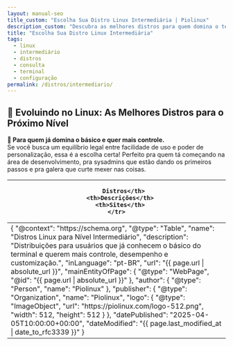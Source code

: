 ```yaml
---
layout: manual-seo
title_custom: "Escolha Sua Distro Linux Intermediária | Piolinux"
description_custom: "Descubra as melhores distros para quem domina o terminal: Fedora, Debian, openSUSE. Mais controle e desempenho!"
title: "Escolha Sua Distro Linux Intermediária"
tags:
  - linux
  - intermediário
  - distros
  - consulta
  - terminal
  - configuração
permalink: /distros/intermediario/
---
```



<section>


<h2>🐧 Evoluindo no Linux: As Melhores Distros para o Próximo Nível</h2>

<div>
  <strong>📌 Para quem já domina o básico e quer mais controle.</strong><br>
 Se você busca um equilíbrio legal entre facilidade de uso e poder de personalização, essa é a escolha certa! Perfeito pra quem tá começando na área de desenvolvimento, pra sysadmins que estão dando os primeiros passos e pra galera que curte mexer nas coisas.

</div>



  <table class="evergreen-table">
  <thead>
    <tr>
      <th>
      
        Distros</th>
      <th>Descrições</th>
      <th>Sites</th>
    </tr>
  </thead>
  <tbody>
    <tr>
      <td data-label="
      
        Distro"><strong>Fedora:</strong></td>
      <td data-label="Descrição">Atualizações constantes e ideal para desenvolvedores, com o patrocínio da Red Hat.</td>
      <td data-label="Site"><a href="https://fedoraproject.org" target="_blank">fedoraproject.org</a></td>
    </tr>
    <tr>
      <td data-label="
      
        Distro"><strong>Debian:</strong></td>
      <td data-label="Descrição">A distribuição Linux mais antiga serve de base para muitas outras. Possui uma comunidade diversificada e ativa em todo o mundo.</td>
      <td data-label="Site"><a href="https://debian.org" target="_blank">debian.org</a></td>
    </tr>
    <tr>
      <td data-label="
      
        Distro"><strong>openSUSE Tumbleweed:</strong></td>
      <td data-label="Descrição">Uma distribuição que vai sempre se atualizando, super estável, e com o YaST, uma ferramenta maneira de configurar tudo no sistema.	.</td>
      <td data-label="Site"><a href="https://opensuse.org" target="_blank">opensuse.org</a></td>
    </tr>
    <tr>
      <td data-label="
      
        Distro"><strong>MX Linux:</strong></td>
      <td data-label="Descrição">Baseada no Debian, além de personalizável. É excelente para hardware mais antigo e oferece diversas ferramentas de reparo.</td>
      <td data-label="Site"><a href="https://mxlinux.org" target="_blank">mxlinux.org</a></td>
    </tr>
    <tr>
      <td data-label="
      
        Distro"><strong>Manjaro:</strong></td>
      <td data-label="Descrição">Baseada no Arch, mas fácil de instalar. Acesso ao AUR sem complicações.</td>
      <td data-label="Site"><a href="https://manjaro.org" target="_blank">manjaro.org</a></td>
    </tr>
  </tbody>
</table>



<h2>Conclusão</h2>

<p>
  🖥️ O intermediário não escolhe distro por modinha — escolhe por controle.
</p>
</section>


<script type="application/ld+json">
{
  "@context": "https://schema.org",
  "@type": "Table",
  "name": "Distros Linux para Nível Intermediário",
  "description": "Distribuições para usuários que já conhecem o básico do terminal e querem mais controle, desempenho e customização.",
  "inLanguage": "pt-BR",
  "url": "{{ page.url | absolute_url }}",
  "mainEntityOfPage": {
    "@type": "WebPage",
    "@id": "{{ page.url | absolute_url }}"
  },
  "author": {
    "@type": "Person",
    "name": "Piolinux"
  },
  "publisher": {
    "@type": "Organization",
    "name": "Piolinux",
    "logo": {
      "@type": "ImageObject",
      "url": "https://piolinux.com/logo-512.png",
      "width": 512,
      "height": 512
    }
  },
  "datePublished": "2025-04-05T10:00:00+00:00",
  "dateModified": "{{ page.last_modified_at | date_to_rfc3339 }}"
}
</script>
